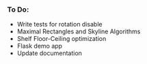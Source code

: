 ### To Do:
* Write tests for rotation disable 
* Maximal Rectangles and Skyline Algorithms
* Shelf Floor-Ceiling optimization
* Flask demo app
* Update documentation
